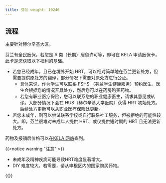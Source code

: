 ```yaml
---
title: 芬兰 weight: 10246
---
```


## 流程

主要针对赫尔辛基大区。

芬兰有全民医保，若您是 A 类（长期）居留许可等，即可在 KELA 申请医保卡，此卡是您获取以下福利的基础。

- 若您已经成年，且已在境外开始 HRT，可以相对简单地在芬兰更新处方，但需要提供原处方的翻译，部分情况下需要对原处方进行公证。
  - 具体来说，作为学生可以联系 FSHS （芬兰学生健康服务）预约医生，医生会根据您的情况开具处方，然后您可以在药房购买药物。
  - 若您有职业医疗保险，您可以联系您的职业健康医生，请求其意见或转诊。大部分情况下会在 HUS（赫尔辛基大学医院）获得 HRT
    初始处方。后续处方更新可以从职业医疗保险处更新。
- 若您未成年，则可以尝试联系学校或自行联系社工服务，但被拒绝的可能性较大。即，芬兰很难对未成年人提供 HRT、或仅提供短时期的 HRT 且无法更新处方。

药物及报销后价格可以在[KELA
网站](https://asiointi.kela.fi/laakekys_app/LaakekysApplication?kieli=en)查到。



{{<notice warning "注意" >}}

- 未成年及精神疾病可能导致HRT难度显著增大。
- DIY 难度较大。若需要，请从申根区内的国家购买药物。

{{</notice>}}
